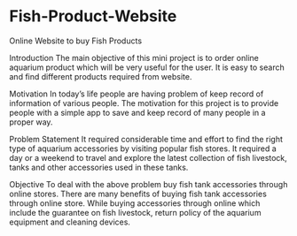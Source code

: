 # Fish-Product-Website
Online Website to buy Fish Products

Introduction
The main objective of this mini project is to order online aquarium product which will be very useful for the user. It is easy to search and find different products required from website. 

Motivation
In today’s life people are having problem of keep record of information of various people. The motivation for this project is to provide people with a simple app to save and keep record of many people in a proper way.


Problem Statement
It required considerable time and effort to find the right type of aquarium accessories by visiting popular fish stores. It required a day or a weekend to travel and explore the latest collection of fish livestock, tanks and other accessories used in these tanks.

Objective
To deal with the above problem buy fish tank accessories through online stores. There are many benefits of buying fish tank accessories through online store. While buying accessories through online which include the guarantee on fish livestock, return policy of the aquarium equipment and cleaning devices.
